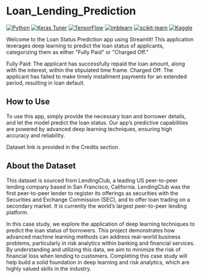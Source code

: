 # Loan_Lending_Prediction


[![Python](https://img.shields.io/badge/-Python-3776AB?logo=python&logoColor=white)](https://www.python.org/)
[![Keras Tuner](https://img.shields.io/badge/-Keras%20Tuner-FF6F00?logo=keras&logoColor=white)](https://keras-team.github.io/keras-tuner/)
[![TensorFlow](https://img.shields.io/badge/-TensorFlow-FF6F00?logo=tensorflow&logoColor=white)](https://www.tensorflow.org/)
[![imblearn](https://img.shields.io/badge/-imblearn-F1C40F)](https://imbalanced-learn.org/stable/)
[![scikit-learn](https://img.shields.io/badge/-scikit--learn-F7931E?logo=scikit-learn&logoColor=white)](https://scikit-learn.org/stable/)
[![Kaggle](https://img.shields.io/badge/-Kaggle-blue?logo=kaggle)](https://www.kaggle.com/)

Welcome to the Loan Status Prediction app using Streamlit! This application leverages deep learning to predict the loan status of applicants, categorizing them as either "Fully Paid" or "Charged Off."

Fully Paid: The applicant has successfully repaid the loan amount, along with the interest, within the stipulated time frame.
Charged Off: The applicant has failed to make timely installment payments for an extended period, resulting in loan default.

## How to Use
To use this app, simply provide the necessary loan and borrower details, and let the model predict the loan status. Our app’s predictive capabilities are powered by advanced deep learning techniques, ensuring high accuracy and reliability.

Dataset link is provided in the Credits section.

## About the Dataset

This dataset is sourced from LendingClub, a leading US peer-to-peer lending company based in San Francisco, California. LendingClub was the first peer-to-peer lender to register its offerings as securities with the Securities and Exchange Commission (SEC), and to offer loan trading on a secondary market. It is currently the world’s largest peer-to-peer lending platform.
 
In this case study, we explore the application of deep learning techniques to predict the loan status of borrowers. This project demonstrates how advanced machine learning methods can address real-world business problems, particularly in risk analytics within banking and financial services. By understanding and utilizing this data, we aim to minimize the risk of financial loss when lending to customers. Completing this case study will help build a solid foundation in deep learning and risk analytics, which are highly valued skills in the industry.

